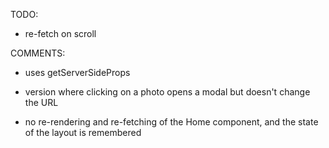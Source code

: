 TODO:

- re-fetch on scroll

COMMENTS:

- uses getServerSideProps

- version where clicking on a photo opens a modal but doesn't change the URL

- no re-rendering and re-fetching of the Home component, and the state of the layout is remembered
